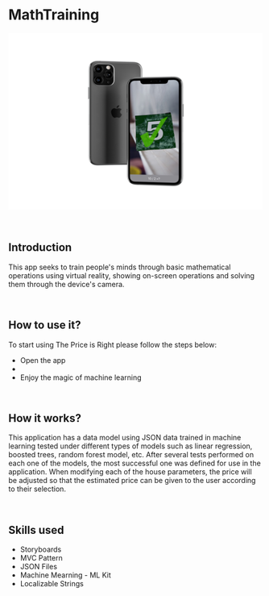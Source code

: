 # MathTraining
<p align="center">
  <img src="/images/maths.jpg" height="350" width="650"/>
</p>
<br/>
<h2>Introduction</h2> 
<p>  This app seeks to train people's minds through basic mathematical operations using virtual reality, showing on-screen operations and solving them through the device's camera.</p>
<br/>
<h2>How to use it?</h2> 
<p>To start using The Price is Right please follow the steps below:</p>
<ul>
  <li>Open the app</li>
  <li></li>
  <li>Enjoy the magic of machine learning</li>
</ul>
<br/>
<h2>How it works?</h2>
<p>This application has a data model using JSON data trained in machine learning tested under different types of models such as linear regression, boosted trees, random forest model, etc. After several tests performed on each one of the models, the most successful one was defined for use in the application. When modifying each of the house parameters, the price will be adjusted so that the estimated price can be given to the user according to their selection.</p>
<br/>
<h2>Skills used</h2> 
<ul>
  <li>Storyboards</li>
  <li>MVC Pattern</li>
  <li>JSON Files</li>
  <li>Machine Mearning - ML Kit</li>
  <li> Localizable Strings</li>
</ul>
